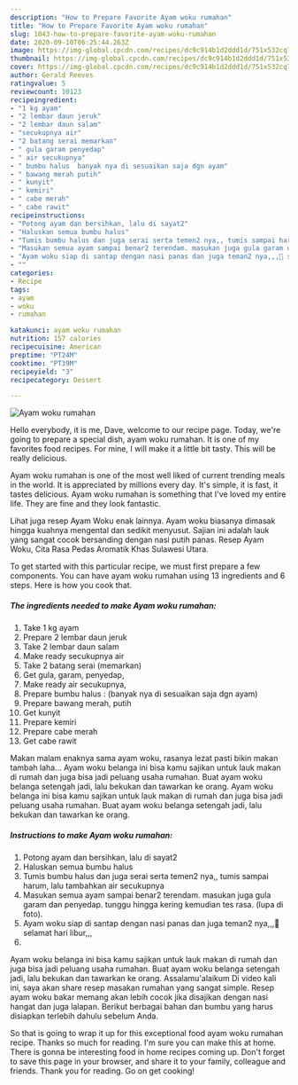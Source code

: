 ```yaml
---
description: "How to Prepare Favorite Ayam woku rumahan"
title: "How to Prepare Favorite Ayam woku rumahan"
slug: 1043-how-to-prepare-favorite-ayam-woku-rumahan
date: 2020-09-10T06:25:44.263Z
image: https://img-global.cpcdn.com/recipes/dc9c914b1d2ddd1d/751x532cq70/ayam-woku-rumahan-foto-resep-utama.jpg
thumbnail: https://img-global.cpcdn.com/recipes/dc9c914b1d2ddd1d/751x532cq70/ayam-woku-rumahan-foto-resep-utama.jpg
cover: https://img-global.cpcdn.com/recipes/dc9c914b1d2ddd1d/751x532cq70/ayam-woku-rumahan-foto-resep-utama.jpg
author: Gerald Reeves
ratingvalue: 5
reviewcount: 10123
recipeingredient:
- "1 kg ayam"
- "2 lembar daun jeruk"
- "2 lembar daun salam"
- "secukupnya air"
- "2 batang serai memarkan"
- " gula garam penyedap"
- " air secukupnya"
- " bumbu halus  banyak nya di sesuaikan saja dgn ayam"
- " bawang merah putih"
- " kunyit"
- " kemiri"
- " cabe merah"
- " cabe rawit"
recipeinstructions:
- "Potong ayam dan bersihkan, lalu di sayat2"
- "Haluskan semua bumbu halus"
- "Tumis bumbu halus dan juga serai serta temen2 nya,, tumis sampai harum, lalu tambahkan air secukupnya"
- "Masukan semua ayam sampai benar2 terendam. masukan juga gula garam dan penyedap. tunggu hingga kering kemudian tes rasa. (lupa di foto)."
- "Ayam woku siap di santap dengan nasi panas dan juga teman2 nya,,,🤭 selamat hari libur,,,"
- ""
categories:
- Recipe
tags:
- ayam
- woku
- rumahan

katakunci: ayam woku rumahan 
nutrition: 157 calories
recipecuisine: American
preptime: "PT24M"
cooktime: "PT39M"
recipeyield: "3"
recipecategory: Dessert

---
```



![Ayam woku rumahan](https://img-global.cpcdn.com/recipes/dc9c914b1d2ddd1d/751x532cq70/ayam-woku-rumahan-foto-resep-utama.jpg)

Hello everybody, it is me, Dave, welcome to our recipe page. Today, we're going to prepare a special dish, ayam woku rumahan. It is one of my favorites food recipes. For mine, I will make it a little bit tasty. This will be really delicious.

Ayam woku rumahan is one of the most well liked of current trending meals in the world. It is appreciated by millions every day. It's simple, it is fast, it tastes delicious. Ayam woku rumahan is something that I've loved my entire life. They are fine and they look fantastic.

Lihat juga resep Ayam Woku enak lainnya. Ayam woku biasanya dimasak hingga kuahnya mengental dan sedikit menyusut. Sajian ini adalah lauk yang sangat cocok bersanding dengan nasi putih panas. Resep Ayam Woku, Cita Rasa Pedas Aromatik Khas Sulawesi Utara.


To get started with this particular recipe, we must first prepare a few components. You can have ayam woku rumahan using 13 ingredients and 6 steps. Here is how you cook that.

<!--inarticleads1-->

##### The ingredients needed to make Ayam woku rumahan:

1. Take 1 kg ayam
1. Prepare 2 lembar daun jeruk
1. Take 2 lembar daun salam
1. Make ready secukupnya air
1. Take 2 batang serai (memarkan)
1. Get  gula, garam, penyedap,
1. Make ready  air secukupnya,
1. Prepare  bumbu halus : (banyak nya di sesuaikan saja dgn ayam)
1. Prepare  bawang merah, putih
1. Get  kunyit
1. Prepare  kemiri
1. Prepare  cabe merah
1. Get  cabe rawit


Makan malam enaknya sama ayam woku, rasanya lezat pasti bikin makan tambah laha… Ayam woku belanga ini bisa kamu sajikan untuk lauk makan di rumah dan juga bisa jadi peluang usaha rumahan. Buat ayam woku belanga setengah jadi, lalu bekukan dan tawarkan ke orang. Ayam woku belanga ini bisa kamu sajikan untuk lauk makan di rumah dan juga bisa jadi peluang usaha rumahan. Buat ayam woku belanga setengah jadi, lalu bekukan dan tawarkan ke orang. 

<!--inarticleads2-->

##### Instructions to make Ayam woku rumahan:

1. Potong ayam dan bersihkan, lalu di sayat2
1. Haluskan semua bumbu halus
1. Tumis bumbu halus dan juga serai serta temen2 nya,, tumis sampai harum, lalu tambahkan air secukupnya
1. Masukan semua ayam sampai benar2 terendam. masukan juga gula garam dan penyedap. tunggu hingga kering kemudian tes rasa. (lupa di foto).
1. Ayam woku siap di santap dengan nasi panas dan juga teman2 nya,,,🤭 selamat hari libur,,,
1. 


Ayam woku belanga ini bisa kamu sajikan untuk lauk makan di rumah dan juga bisa jadi peluang usaha rumahan. Buat ayam woku belanga setengah jadi, lalu bekukan dan tawarkan ke orang. Assalamu&#39;alaikum Di video kali ini, saya akan share resep masakan rumahan yang sangat simple. Resep ayam woku bakar memang akan lebih cocok jika disajikan dengan nasi hangat dan juga lalapan. Berikut berbagai bahan dan bumbu yang harus disiapkan terlebih dahulu sebelum Anda. 

So that is going to wrap it up for this exceptional food ayam woku rumahan recipe. Thanks so much for reading. I'm sure you can make this at home. There is gonna be interesting food in home recipes coming up. Don't forget to save this page in your browser, and share it to your family, colleague and friends. Thank you for reading. Go on get cooking!
